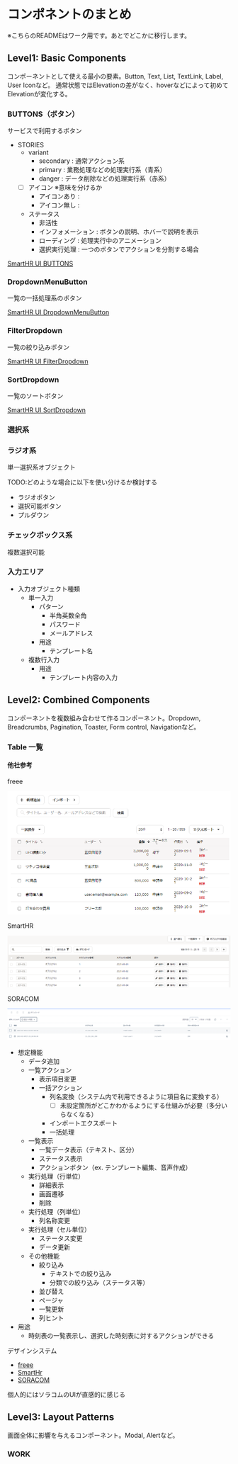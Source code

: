# コンポネントのまとめ

※こちらのREADMEはワーク用です。あとでどこかに移行します。

## Level1: Basic Components

コンポーネントとして使える最小の要素。Button, Text, List, TextLink, Label, User Iconなど。 通常状態ではElevationの差がなく、hoverなどによって初めてElevationが変化する。

### BUTTONS（ボタン）

サービスで利用するボタン

- STORIES
  - variant
    - secondary : 通常アクション系
    - primary : 業務処理などの処理実行系（青系）
    - danger : データ削除などの処理実行系（赤系）
  - [ ] アイコン ※意味を分けるか
    - アイコンあり :
    - アイコン無し :
  - ステータス
    - 非活性
    - インフォメーション : ボタンの説明、ホバーで説明を表示
    - ローディング : 処理実行中のアニメーション
    - 選択実行処理 : 一つのボタンでアクションを分割する場合

[SmartHR UI BUTTONS](https://story.smarthr-ui.dev/?path=/docs/buttons%EF%BC%88%E3%83%9C%E3%82%BF%E3%83%B3%EF%BC%89-button--docs&globals=backgrounds.grid:!false;)

### DropdownMenuButton

一覧の一括処理系のボタン

[SmartHR UI DropdownMenuButton](https://story.smarthr-ui.dev/?path=/docs/buttons%EF%BC%88%E3%83%9C%E3%82%BF%E3%83%B3%EF%BC%89-dropdownmenubutton--docs&globals=backgrounds.grid:!false;)

### FilterDropdown

一覧の絞り込みボタン

[SmartHR UI FilterDropdown](https://story.smarthr-ui.dev/?path=/docs/buttons%EF%BC%88%E3%83%9C%E3%82%BF%E3%83%B3%EF%BC%89-filterdropdown--docs&globals=backgrounds.grid:!false;)

### SortDropdown

一覧のソートボタン

[SmartHR UI SortDropdown](https://story.smarthr-ui.dev/?path=/docs/buttons%EF%BC%88%E3%83%9C%E3%82%BF%E3%83%B3%EF%BC%89-sortdropdown--docs)

### 選択系

### ラジオ系

単一選択系オブジェクト

TODO:どのような場合に以下を使い分けるか検討する

- ラジオボタン
- 選択可能ボタン
- プルダウン

### チェックボックス系

複数選択可能

### 入力エリア

- 入力オブジェクト種類
  - 単一入力
    - パターン
      - 半角英数全角
      - パスワード
      - メールアドレス
    - 用途
      - テンプレート名
  - 複数行入力
    - 用途
      - テンプレート内容の入力

## Level2: Combined Components

コンポーネントを複数組み合わせて作るコンポーネント。Dropdown, Breadcrumbs, Pagination, Toaster, Form control, Navigationなど。
  
### Table 一覧

#### 他社参考

freee

![一覧freee](./assets/sample-一覧freee.png)

SmartHR

![一覧hr](./assets/sample-一覧hr.png)

SORACOM

![一覧SORACOM](./assets/sample-一覧sora.png)


- 想定機能
  - データ追加
  - 一覧アクション
    - 表示項目変更
    - 一括アクション
      - 列名変換（システム内で利用できるように項目名に変換する）
        - [ ] 未設定箇所がどこかわかるようにする仕組みが必要（多分いらなくなる）
      - インポートエクスポート
      - 一括処理
  - 一覧表示
    - 一覧データ表示（テキスト、区分）
    - ステータス表示
    - アクションボタン（ex. テンプレート編集、音声作成）
  - 実行処理（行単位）
    - 詳細表示
    - 画面遷移
    - 削除
  - 実行処理（列単位）
    - 列名称変更
  - 実行処理（セル単位）
    - ステータス変更
    - データ更新
  - その他機能
    - 絞り込み
      - テキストでの絞り込み
      - 分類での絞り込み（ステータス等）
    - 並び替え
    - ページャ
    - 一覧更新
    - 列ヒント
- 用途
  - 時刻表の一覧表示し、選択した時刻表に対するアクションができる

デザインシステム

- [freee](https://vibes.freee.co.jp/?path=/docs/examples-collection--docs)
- [SmartHr](https://story.smarthr-ui.dev/?path=/story/smarthr-patterns_%E3%82%88%E3%81%8F%E3%81%82%E3%82%8B%E3%83%86%E3%83%BC%E3%83%96%E3%83%AB--default)
- [SORACOM](https://design.soracom.io/design-system/elements/datatable/)

個人的にはソラコムのUIが直感的に感じる

## Level3: Layout Patterns

画面全体に影響を与えるコンポーネント。Modal, Alertなど。

### WORK

